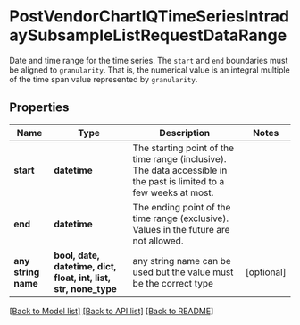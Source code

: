 # PostVendorChartIQTimeSeriesIntradaySubsampleListRequestDataRange

Date and time range for the time series. The `start` and `end` boundaries must be aligned to `granularity`. That is, the numerical value is an integral multiple of the time span value represented by `granularity`.

## Properties
Name | Type | Description | Notes
------------ | ------------- | ------------- | -------------
**start** | **datetime** | The starting point of the time range (inclusive). The data accessible in the past is limited to a few weeks at most. | 
**end** | **datetime** | The ending point of the time range (exclusive). Values in the future are not allowed. | 
**any string name** | **bool, date, datetime, dict, float, int, list, str, none_type** | any string name can be used but the value must be the correct type | [optional]

[[Back to Model list]](../README.md#documentation-for-models) [[Back to API list]](../README.md#documentation-for-api-endpoints) [[Back to README]](../README.md)


